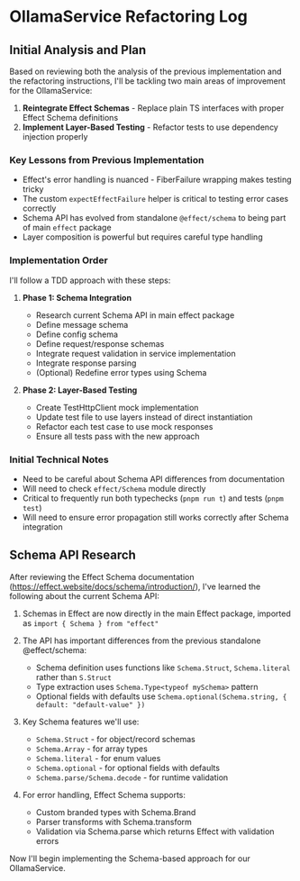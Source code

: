 # OllamaService Refactoring Log

## Initial Analysis and Plan

Based on reviewing both the analysis of the previous implementation and the refactoring instructions, I'll be tackling two main areas of improvement for the OllamaService:

1. **Reintegrate Effect Schemas** - Replace plain TS interfaces with proper Effect Schema definitions
2. **Implement Layer-Based Testing** - Refactor tests to use dependency injection properly

### Key Lessons from Previous Implementation

- Effect's error handling is nuanced - FiberFailure wrapping makes testing tricky
- The custom `expectEffectFailure` helper is critical to testing error cases correctly
- Schema API has evolved from standalone `@effect/schema` to being part of main `effect` package
- Layer composition is powerful but requires careful type handling

### Implementation Order

I'll follow a TDD approach with these steps:

1. **Phase 1: Schema Integration**
   - Research current Schema API in main effect package
   - Define message schema
   - Define config schema
   - Define request/response schemas
   - Integrate request validation in service implementation
   - Integrate response parsing
   - (Optional) Redefine error types using Schema

2. **Phase 2: Layer-Based Testing**
   - Create TestHttpClient mock implementation
   - Update test file to use layers instead of direct instantiation
   - Refactor each test case to use mock responses
   - Ensure all tests pass with the new approach

### Initial Technical Notes

- Need to be careful about Schema API differences from documentation
- Will need to check `effect/Schema` module directly
- Critical to frequently run both typechecks (`pnpm run t`) and tests (`pnpm test`)
- Will need to ensure error propagation still works correctly after Schema integration

## Schema API Research

After reviewing the Effect Schema documentation (https://effect.website/docs/schema/introduction/), I've learned the following about the current Schema API:

1. Schemas in Effect are now directly in the main Effect package, imported as `import { Schema } from "effect"`
2. The API has important differences from the previous standalone @effect/schema:
   - Schema definition uses functions like `Schema.Struct`, `Schema.literal` rather than `S.Struct`
   - Type extraction uses `Schema.Type<typeof mySchema>` pattern
   - Optional fields with defaults use `Schema.optional(Schema.string, { default: "default-value" })`

3. Key Schema features we'll use:
   - `Schema.Struct` - for object/record schemas
   - `Schema.Array` - for array types
   - `Schema.literal` - for enum values
   - `Schema.optional` - for optional fields with defaults
   - `Schema.parse/Schema.decode` - for runtime validation

4. For error handling, Effect Schema supports:
   - Custom branded types with Schema.Brand
   - Parser transforms with Schema.transform  
   - Validation via Schema.parse which returns Effect with validation errors

Now I'll begin implementing the Schema-based approach for our OllamaService.
